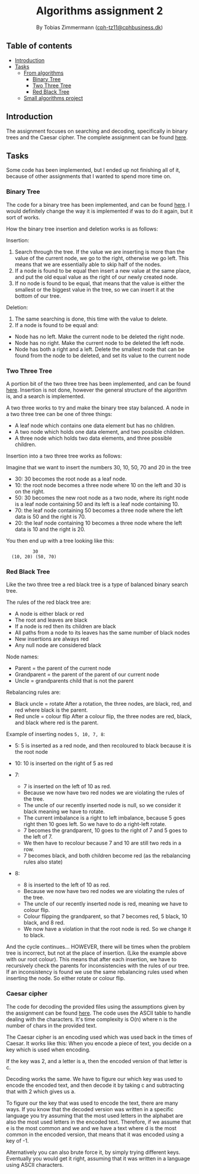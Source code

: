 <div align="center">

# Algorithms assignment 2

By Tobias Zimmermann (cph-tz11@cphbusiness.dk)

</div>

## Table of contents

- [Introduction](#introduction)
- [Tasks](#tasks)
  - [From algorithms](#tasks-from-algorithms)
    - [Binary Tree](#binary-tree)
    - [Two Three Tree](#two-three-tree)
    - [Red Black Tree](#red-black-tree)
  - [Small algorithms project](#small-algorithms-project)

## Introduction

The assignment focuses on searching and decoding, specifically in binary trees and the Caesar cipher. The complete assignment can be found [here](./documents/Algorithms-Assignment-2.pdf).

## Tasks

Some code has been implemented, but I ended up not finishing all of it, because of other assignments that I wanted to spend more time on.

### Binary Tree

The code for a binary tree has been implemented, and can be found [here](src/binary_tree.rs). I would definitely change the way it is implemented if was to do it again, but it sort of works.

How the binary tree insertion and deletion works is as follows:

Insertion:

1. Search through the tree. If the value we are inserting is more than the value of the current node, we go to the right, otherwise we go left. This means that we are essentially able to skip half of the nodes.
2. If a node is found to be equal then insert a new value at the same place, and put the old equal value as the right of our newly created node.
3. If no node is found to be equal, that means that the value is either the smallest or the biggest value in the tree, so we can insert it at the bottom of our tree.

Deletion:

1. The same searching is done, this time with the value to delete.
2. If a node is found to be equal and:

- Node has no left. Make the current node to be deleted the right node.
- Node has no right. Make the current node to be deleted the left node.
- Node has both a right and a left. Delete the smallest node that can be found from the node to be deleted, and set its value to the current node

### Two Three Tree

A portion bit of the two three tree has been implemented, and can be found [here](./src/two_three_tree.rs). Insertion is not done, however the general structure of the algorithm is, and a search is implemented.

A two three works to try and make the binary tree stay balanced. A node in a two three tree can be one of three things:

- A leaf node which contains one data element but has no children.
- A two node which holds one data element, and two possible children.
- A three node which holds two data elements, and three possible children.

Insertion into a two three tree works as follows:

Imagine that we want to insert the numbers 30, 10, 50, 70 and 20 in the tree

- 30: 30 becomes the root node as a leaf node.
- 10: the root node becomes a three node where 10 on the left and 30 is on the right.
- 50: 30 becomes the new root node as a two node, where its right node is a leaf node containing 50 and its left is a leaf node containing 10.
- 70: the leaf node containing 50 becomes a three node where the left data is 50 and the right is 70.
- 20: the leaf node containing 10 becomes a three node where the left data is 10 and the right is 20.

You then end up with a tree looking like this:

```
          30
  (10, 20) (50, 70)
```

### Red Black Tree

Like the two three tree a red black tree is a type of balanced binary search tree.

The rules of the red black tree are:

- A node is either black or red
- The root and leaves are black
- If a node is red then its children are black
- All paths from a node to its leaves has the same number of black nodes
- New insertions are always red
- Any null node are considered black

Node names:

- Parent = the parent of the current node
- Grandparent = the parent of the parent of our current node
- Uncle = grandparents child that is not the parent

Rebalancing rules are:

- Black uncle = rotate
  After a rotation, the three nodes, are black, red, and red where black is the parent.
- Red uncle = colour flip
  After a colour flip, the three nodes are red, black, and black where red is the parent.

Example of inserting nodes `5, 10, 7, 8`:

- 5: 5 is inserted as a red node, and then recoloured to black because it is the root node
- 10: 10 is inserted on the right of 5 as red
- 7:

  - 7 is inserted on the left of 10 as red.
  - Because we now have two red nodes we are violating the rules of the tree.
  - The uncle of our recently inserted node is null, so we consider it black meaning we have to rotate.
  - The current imbalance is a right to left imbalance, because 5 goes right then 10 goes left. So we have to do a right-left rotate.
  - 7 becomes the grandparent, 10 goes to the right of 7 and 5 goes to the left of 7.
  - We then have to recolour because 7 and 10 are still two reds in a row.
  - 7 becomes black, and both children become red (as the rebalancing rules also state)

- 8:
  - 8 is inserted to the left of 10 as red.
  - Because we now have two red nodes we are violating the rules of the tree.
  - The uncle of our recently inserted node is red, meaning we have to colour flip.
  - Colour flipping the grandparent, so that 7 becomes red, 5 black, 10 black, and 8 red.
  - We now have a violation in that the root node is red. So we change it to black.

And the cycle continues... HOWEVER, there will be times when the problem tree is incorrect, but not at the place of insertion. (Like the example above with our root colour).
This means that after each insertion, we have to recursively check the parents for inconsistencies with the rules of our tree.
If an inconsistency is found we use the same rebalancing rules used when inserting the node. So either rotate or colour flip.

### Caesar cipher

The code for decoding the provided files using the assumptions given by the assignment can be found [here](src/ceasar_decoder.rs). The code uses the ASCII table to handle dealing with the characters. It's time complexity is O(n) where n is the number of chars in the provided text.

The Caesar cipher is an encoding used which was used back in the times of Caesar. It works like this:
When you encode a piece of text, you decide on a key which is used when encoding.

If the key was 2, and a letter is a, then the encoded version of that letter is c.

Decoding works the same. We have to figure our which key was used to encode the encoded text, and then decode it by taking c and subtracting that with 2 which gives us a.

To figure our the key that was used to encode the text, there are many ways. If you know that the decoded version was written in a specific language you try assuming that the most used letters in the alphabet are also the most used letters in the encoded text. Therefore, if we assume that e is the most common and we and we have a text where d is the most common in the encoded version, that means that it was encoded using a key of -1.

Alternatively you can also brute force it, by simply trying different keys. Eventually you would get it right, assuming that it was written in a language using ASCII characters.
